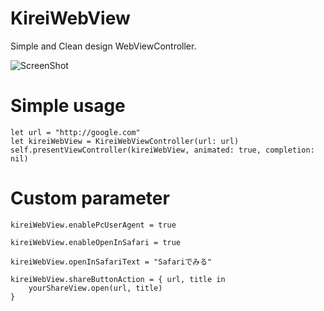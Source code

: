 
# KireiWebView
Simple and Clean design WebViewController.


![ScreenShot](https://raw.githubusercontent.com/entotsu/KireiWebView/master/ScreenShot.png)

# Simple usage

```
let url = "http://google.com"
let kireiWebView = KireiWebViewController(url: url)
self.presentViewController(kireiWebView, animated: true, completion: nil)
```


# Custom parameter
```
kireiWebView.enablePcUserAgent = true

kireiWebView.enableOpenInSafari = true

kireiWebView.openInSafariText = "Safariでみる"

kireiWebView.shareButtonAction = { url, title in
    yourShareView.open(url, title)
}
```
